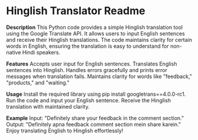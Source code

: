 # Hinglish Translator Readme

__Description__
This Python code provides a simple Hinglish translation tool using the Google Translate API. It allows users to input English sentences and receive their Hinglish translations. The code maintains clarity for certain words in English, ensuring the translation is easy to understand for non-native Hindi speakers.

__Features__
Accepts user input for English sentences.
Translates English sentences into Hinglish.
Handles errors gracefully and prints error messages when translation fails.
Maintains clarity for words like "feedback," "products," and "waiting."

__Usage__
Install the required library using pip install googletrans==4.0.0-rc1.
Run the code and input your English sentence.
Receive the Hinglish translation with maintained clarity.

__Example__
Input: "Definitely share your feedback in the comment section."
Output: "Definitely apna feedback comment section mein share karein."
Enjoy translating English to Hinglish effortlessly!
